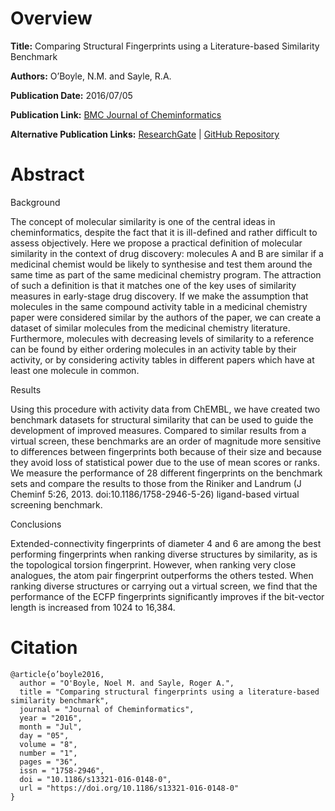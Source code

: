 # Overview
**Title:**
Comparing Structural Fingerprints using a Literature-based Similarity Benchmark

**Authors:**
O’Boyle, N.M. and Sayle, R.A.

**Publication Date:**
2016/07/05

**Publication Link:**
[BMC Journal of Cheminformatics](https://jcheminf.biomedcentral.com/articles/10.1186/s13321-016-0148-0)

**Alternative Publication Links:**
[ResearchGate](https://www.researchgate.net/publication/304914634_Comparing_structural_fingerprints_using_a_literature-based_similarity_benchmark) |
[GitHub Repository](https://github.com/nextmovesoftware/similaritybenchmark)


# Abstract
Background 

The concept of molecular similarity is one of the central ideas in cheminformatics, despite the fact that it is ill-defined and rather difficult to assess objectively. 
Here we propose a practical definition of molecular similarity in the context of drug discovery: molecules A and B are similar if a medicinal chemist would be likely to synthesise and test them around the same time as part of the same medicinal chemistry program. 
The attraction of such a definition is that it matches one of the key uses of similarity measures in early-stage drug discovery. 
If we make the assumption that molecules in the same compound activity table in a medicinal chemistry paper were considered similar by the authors of the paper, we can create a dataset of similar molecules from the medicinal chemistry literature. 
Furthermore, molecules with decreasing levels of similarity to a reference can be found by either ordering molecules in an activity table by their activity, or by considering activity tables in different papers which have at least one molecule in common.

Results 

Using this procedure with activity data from ChEMBL, we have created two benchmark datasets for structural similarity that can be used to guide the development of improved measures. 
Compared to similar results from a virtual screen, these benchmarks are an order of magnitude more sensitive to differences between fingerprints both because of their size and because they avoid loss of statistical power due to the use of mean scores or ranks. 
We measure the performance of 28 different fingerprints on the benchmark sets and compare the results to those from the Riniker and Landrum (J Cheminf 5:26, 2013. doi:10.1186/1758-2946-5-26) ligand-based virtual screening benchmark.

Conclusions

Extended-connectivity fingerprints of diameter 4 and 6 are among the best performing fingerprints when ranking diverse structures by similarity, as is the topological torsion fingerprint. 
However, when ranking very close analogues, the atom pair fingerprint outperforms the others tested. 
When ranking diverse structures or carrying out a virtual screen, we find that the performance of the ECFP fingerprints significantly improves if the bit-vector length is increased from 1024 to 16,384.


# Citation
```
@article{o’boyle2016,
  author = "O'Boyle, Noel M. and Sayle, Roger A.",
  title = "Comparing structural fingerprints using a literature-based similarity benchmark",
  journal = "Journal of Cheminformatics",
  year = "2016",
  month = "Jul",
  day = "05",
  volume = "8",
  number = "1",
  pages = "36",
  issn = "1758-2946",
  doi = "10.1186/s13321-016-0148-0",
  url = "https://doi.org/10.1186/s13321-016-0148-0"
}
```

